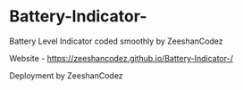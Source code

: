 # Battery-Indicator-
Battery Level Indicator coded smoothly by ZeeshanCodez 



Website - https://zeeshancodez.github.io/Battery-Indicator-/




Deployment by ZeeshanCodez 
